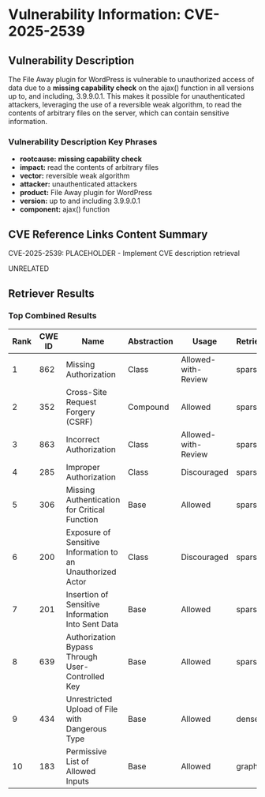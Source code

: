 # Vulnerability Information: CVE-2025-2539

## Vulnerability Description
The File Away plugin for WordPress is vulnerable to unauthorized access of data due to a **missing capability check** on the ajax() function in all versions up to, and including, 3.9.9.0.1. This makes it possible for unauthenticated attackers, leveraging the use of a reversible weak algorithm, to read the contents of arbitrary files on the server, which can contain sensitive information.

### Vulnerability Description Key Phrases
- **rootcause:** **missing capability check**
- **impact:** read the contents of arbitrary files
- **vector:** reversible weak algorithm
- **attacker:** unauthenticated attackers
- **product:** File Away plugin for WordPress
- **version:** up to and including 3.9.9.0.1
- **component:** ajax() function

## CVE Reference Links Content Summary
CVE-2025-2539: PLACEHOLDER - Implement CVE description retrieval

UNRELATED

## Retriever Results

### Top Combined Results

| Rank | CWE ID | Name | Abstraction | Usage  | Retrievers | Individual Scores |
|------|--------|------|-------------|-------|------------|-------------------|
| 1 | 862 | Missing Authorization | Class | Allowed-with-Review | sparse | 0.473 |
| 2 | 352 | Cross-Site Request Forgery (CSRF) | Compound | Allowed | sparse | 0.453 |
| 3 | 863 | Incorrect Authorization | Class | Allowed-with-Review | sparse | 0.437 |
| 4 | 285 | Improper Authorization | Class | Discouraged | sparse | 0.421 |
| 5 | 306 | Missing Authentication for Critical Function | Base | Allowed | sparse | 0.420 |
| 6 | 200 | Exposure of Sensitive Information to an Unauthorized Actor | Class | Discouraged | sparse | 0.398 |
| 7 | 201 | Insertion of Sensitive Information Into Sent Data | Base | Allowed | sparse | 0.397 |
| 8 | 639 | Authorization Bypass Through User-Controlled Key | Base | Allowed | sparse | 0.397 |
| 9 | 434 | Unrestricted Upload of File with Dangerous Type | Base | Allowed | dense | 0.525 |
| 10 | 183 | Permissive List of Allowed Inputs | Base | Allowed | graph | 0.002 |

